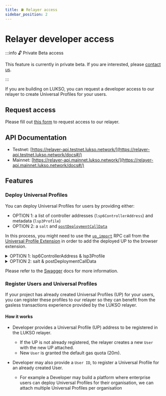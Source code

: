 ```yaml
---
title: ⛽️ Relayer access
sidebar_position: 2
---
```


# Relayer developer access

:::info 🔓 Private Beta access

This feature is currently in private beta. If you are interested, please [contact us](https://forms.gle/rhWA25m3jjuPNPva9).

:::

If you are building on LUKSO, you can request a developer access to our relayer to create Universal Profiles for your users.

## Request access

Please fill out [this form](https://forms.gle/rhWA25m3jjuPNPva9) to request access to our relayer.

## API Documentation

- Testnet: [https://relayer-api.testnet.lukso.network/](https://relayer-api.testnet.lukso.network/docs#/)
- Mainnet: [https://relayer-api.mainnet.lukso.network/](https://relayer-api.mainnet.lukso.network/docs#/)

## Features

### Deploy Universal Profiles

You can deploy Universal Profiles for users by providing either:

- OPTION 1: a list of controller addresses (`lsp6ControllerAddress`) and metadata (`lsp3Profile`)
- OPTION 2: a `salt` and [`postDeploymentCallData`](../../learn/universal-profile/advanced-guides/deploy-up-with-lsp23#create-the-universal-profile-initialization-calldata)

In this process, you might need to use the [`up_import`](../../standards/rpc-api#up_import) RPC call from the [Universal Profile Extension](/install-up-browser-extension) in order to add the deployed UP to the browser extension.

<details>
  <summary>OPTION 1: lsp6ControllerAddress & lsp3Profile</summary>

```javascript title="lsp6ControllerAddress: LSP6 controller addresses to set on the deployed Universal Profile with default controller permissions."
lsp6ControllerAddress: ['0x9d9b6B38049263d3bCE80fcA3314d9CbF00C9E9D'];
```

```javascript title="lsp3Profile: LSP3 metadata to set on the deployed universal profile. Needs to be passed as a VerifiableURI-encoded value."
lsp3Profile: '0x6f357c6a3e2e3b435dd1ee4b8a2435722ee5533ea3f6cf6cb44c7fc278ac57ea1480295e697066733a2f2f516d5861714d67646971664b7931384373574768534a4c62626136316f6676666857387175506e6e6a6e76625966';
```

```javascript title="💁‍♀️ How to create a VerifiableURI-encoded value from a JSON:"
// My custom JSON file
const json = JSON.stringify({
    myProperty: 'is a string',
    anotherProperty: {
        sdfsdf: 123456
    }
})

const verfiableUriIdentifier = '0x0000'

// Get the bytes4 representation of the verification method
const verificationMethod = web3.utils.keccak256('keccak256(utf8)').substr(0, 10)
> '0x6f357c6a'

// Get the hash of the JSON file (verification data)
const verificationData = web3.utils.keccak256(json)
> '0x820464ddfac1bec070cc14a8daf04129871d458f2ca94368aae8391311af6361'

// Get the verification data length and padd it as 2 bytes
const verificationDataLength = web3.utils.padLeft(web3.utils.numberToHex((verificationData.substring(2).length) / 2), 4);
> 0x0020

// store the JSON anywhere and encode the URL
const url = web3.utils.utf8ToHex('ifps://QmYr1VJLwerg6pEoscdhVGugo39pa6rycEZLjtRPDfW84UAx')
> '0x696670733a2f2f516d597231564a4c776572673670456f73636468564775676f3339706136727963455a4c6a7452504466573834554178'


// final result (to be stored on chain)
const VerfiableURI =  verfiableUriIdentifier + verificationMethod.substring(2) + verificationDatalength.substring(2) + verificationData.substring(2) + url.substring(2)
                      ^                        ^                                 ^                                     ^                               ^
                      0000                     6f357c6a                          0020                                  820464ddfac1be...               696670733a2f2...

// structure of the VerifiableURI
0x0000 + 6f357c6a +       0020 +                    820464ddfac1bec070cc14a8daf04129871d458f2ca94368aae8391311af6361 + 696670733a2f2f516d597231564a4c776572673670456f73636468564775676f3339706136727963455a4c6a7452504466573834554178
  ^      ^                ^                         ^                                                                  ^
  0000   keccak256(utf8)  verificationDatalength    verificationData                                                   encoded URL

// example value
0x00006f357c6a0020820464ddfac1bec070cc14a8daf04129871d458f2ca94368aae8391311af6361696670733a2f2f516d597231564a4c776572673670456f73636468564775676f3339706136727963455a4c6a7452504466573834554178
```

ℹ️ More info on [`VerifiableURI`](https://github.com/lukso-network/LIPs/blob/main/LSPs/LSP-2-ERC725YJSONSchema.md#verifiableuri)

</details>

<details>
  <summary>OPTION 2: salt & postDeploymentCallData</summary>

**Why is it useful to deploy UP to pass salt and postDeploymentCallData?**

To be able to deploy a UP on the same address across different chains.

**How to generate each parameter?**

```javascript title="salt: A 32 bytes salt used to compute the deployment address of the contract."
const salt = '0x' + crypto.randomBytes(32).toString('hex');
```

```javascript title="postDeploymentCallData: Calldata which will be executed on the ERC725Account contract after deployment. Should contain the encoded setDataBatch transaction to set the initial permissions and LSP3 Profile Data"

generatePostDeploymentCallData(
    lsp6Controllers: string[],
    lsp3Profile?: string,
  ) {
    const permissionData: {
      keyName: string;
      dynamicKeyParts?: string;
      value: string[] | string;
    }[] = [
      {
        keyName: 'AddressPermissions[]',
        value: lsp6Controllers,
      },
    ];

    for (const controller of lsp6Controllers) {
      permissionData.push({
        keyName: 'AddressPermissions:Permissions:<address>',
        dynamicKeyParts: controller,
        value: ERC725.encodePermissions(DEFAULT_CONTROLLER_PERMISSIONS),
      });
    }

    const erc725js = new ERC725(LSP6Schema);
    const { keys, values } = erc725js.encodeData(permissionData);

    if (lsp3Profile) {
      keys.push(ERC725YDataKeys.LSP3.LSP3Profile);
      values.push(lsp3Profile);
    }

    const postDeploymentCallData = ethers.utils.defaultAbiCoder.encode(
      ['bytes32[]', 'bytes[]'],
      [keys, values],
    );

    return postDeploymentCallData;
  }
```

</details>

Please refer to the [Swagger](https://relayer-api.testnet.lukso.network/docs#/External%20Api%20Endpoints/UniversalProfileController_deployUniversalProfile) docs for more information.

### Register Users and Universal Profiles

If your project has already created Universal Profiles (UP) for your users, you can register these profiles to our relayer so they can benefit from the gasless transactions experience provided by the LUKSO relayer.

#### How it works

- Developer provides a Universal Profile (UP) address to be registered in the LUKSO relayer.

  - If the UP is not already registered, the relayer creates a new `User` with the new UP attached.
  - New `User` is granted the default gas quota (20m).

- Developer may also provide a `User ID`, to register a Universal Profile for an already created User.
  - For example a Developer may build a platform where enterprise users can deploy Universal Profiles for their organisation, we can attach multiple Universal Profiles per organisation
